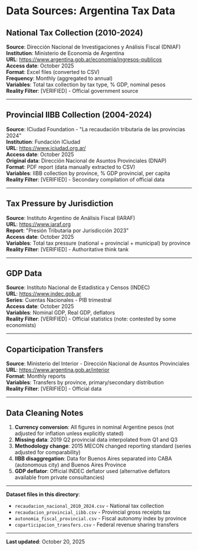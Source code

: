 # Data Sources: Argentina Tax Data

## National Tax Collection (2010-2024)

**Source**: Dirección Nacional de Investigaciones y Análisis Fiscal (DNIAF)  
**Institution**: Ministerio de Economía de Argentina  
**URL**: https://www.argentina.gob.ar/economia/ingresos-publicos  
**Access date**: October 2025  
**Format**: Excel files (converted to CSV)  
**Frequency**: Monthly (aggregated to annual)  
**Variables**: Total tax collection by tax type, % GDP, nominal pesos  
**Reality Filter**: [VERIFIED] - Official government source

---

## Provincial IIBB Collection (2004-2024)

**Source**: ICiudad Foundation - "La recaudación tributaria de las provincias 2024"  
**Institution**: Fundación ICiudad  
**URL**: https://www.iciudad.org.ar/  
**Access date**: October 2025  
**Original data**: Dirección Nacional de Asuntos Provinciales (DNAP)  
**Format**: PDF report (data manually extracted to CSV)  
**Variables**: IIBB collection by province, % GDP provincial, per capita  
**Reality Filter**: [VERIFIED] - Secondary compilation of official data

---

## Tax Pressure by Jurisdiction

**Source**: Instituto Argentino de Análisis Fiscal (IARAF)  
**URL**: https://www.iaraf.org  
**Report**: "Presión Tributaria por Jurisdicción 2023"  
**Access date**: October 2025  
**Variables**: Total tax pressure (national + provincial + municipal) by province  
**Reality Filter**: [VERIFIED] - Authoritative think tank

---

## GDP Data

**Source**: Instituto Nacional de Estadística y Censos (INDEC)  
**URL**: https://www.indec.gob.ar  
**Series**: Cuentas Nacionales - PIB trimestral  
**Access date**: October 2025  
**Variables**: Nominal GDP, Real GDP, deflators  
**Reality Filter**: [VERIFIED] - Official statistics (note: contested by some economists)

---

## Coparticipation Transfers

**Source**: Ministerio del Interior - Dirección Nacional de Asuntos Provinciales  
**URL**: https://www.argentina.gob.ar/interior  
**Format**: Monthly reports  
**Variables**: Transfers by province, primary/secondary distribution  
**Reality Filter**: [VERIFIED] - Official data

---

## Data Cleaning Notes

1. **Currency conversion**: All figures in nominal Argentine pesos (not adjusted for inflation unless explicitly stated)
2. **Missing data**: 2019 Q2 provincial data interpolated from Q1 and Q3
3. **Methodology change**: 2015 MECON changed reporting standard (series adjusted for comparability)
4. **IIBB disaggregation**: Data for Buenos Aires separated into CABA (autonomous city) and Buenos Aires Province
5. **GDP deflator**: Official INDEC deflator used (alternative deflators available from private consultancies)

---

**Dataset files in this directory**:
- `recaudacion_nacional_2010_2024.csv` - National tax collection
- `recaudacion_provincial_iibb.csv` - Provincial gross receipts tax
- `autonomia_fiscal_provincial.csv` - Fiscal autonomy index by province
- `coparticipacion_transfers.csv` - Federal revenue sharing transfers

---

**Last updated**: October 20, 2025
